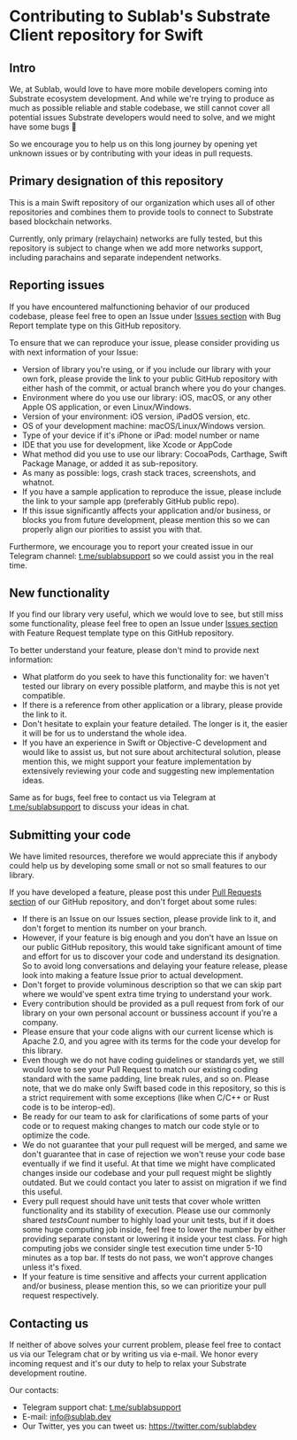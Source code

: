 # Contributing to Sublab's Substrate Client repository for Swift

## Intro

We, at Sublab, would love to have more mobile developers coming into Substrate ecosystem development. And while we're trying to produce as much as possible reliable and stable codebase, we still cannot cover all potential issues Substrate developers would need to solve, and we might have some bugs 🐞

So we encourage you to help us on this long journey by opening yet unknown issues or by contributing with your ideas in pull requests.

## Primary designation of this repository

This is a main Swift repository of our organization which uses all of other repositories and combines them to provide tools to connect to Substrate based blockchain networks.

Currently, only primary (relaychain) networks are fully tested, but this repository is subject to change when we add more networks support, including parachains and separate independent networks.

## Reporting issues

If you have encountered malfunctioning behavior of our produced codebase, please feel free to open an Issue under [Issues section](https://github.com/sublabdev/substrate-client-swift/issues) with Bug Report template type on this GitHub repository.

To ensure that we can reproduce your issue, please consider providing us with next information of your Issue:

- Version of library you're using, or if you include our library with your own fork, please provide the link to your public GitHub repository with either hash of the commit, or actual branch where you do your changes.
- Environment where do you use our library: iOS, macOS, or any other Apple OS application, or even Linux/Windows.
- Version of your environment:  iOS version, iPadOS version, etc.
- OS of your development machine: macOS/Linux/Windows version.
- Type of your device if it's iPhone or iPad: model number or name
- IDE that you use for development, like Xcode or AppCode
- What method did you use to use our library: CocoaPods, Carthage, Swift Package Manage, or added it as sub-repository.
- As many as possible: logs, crash stack traces, screenshots, and whatnot.
- If you have a sample application to reproduce the issue, please include the link to your sample app (preferably GitHub public repo).
- If this issue significantly affects your application and/or business, or blocks you from future development, please mention this so we can properly align our piorities to assist you with that.

Furthermore, we encourage you to report your created issue in our Telegram channel: [t.me/sublabsupport](http://t.me/sublabsupport) so we could assist you in the real time.

## New functionality

If you find our library very useful, which we would love to see, but still miss some functionality, please feel free to open an Issue under [Issues section](https://github.com/sublabdev/substrate-client-swift/issues) with Feature Request template type on this GitHub repository. 

To better understand your feature, please don't mind to provide next information:

- What platform do you seek to have this functionality for: we haven't tested our library on every possible platform, and maybe this is not yet compatible.
- If there is a reference from other application or a library, please provide the link to it.
- Don't hesitate to explain your feature detailed. The longer is it, the easier it will be for us to understand the whole idea.
- If you have an experience in Swift or Objective-C development and would like to assist us, but not sure about architectural solution, please mention this, we might  support your feature implementation by extensively reviewing your code and suggesting new implementation ideas.

Same as for bugs, feel free to contact us via Telegram at [t.me/sublabsupport](http://t.me/sublabsupport) to discuss your ideas in chat.

## Submitting your code

We have limited resources, therefore we would appreciate this if anybody could help us by developing some small or not so small features to our library. 

If you have developed a feature, please post this under [Pull Requests section](https://github.com/sublabdev/substrate-client-swift/pulls) of our GitHub repository, and don't forget about some rules:

- If there is an Issue on our Issues section, please provide link to it, and don't forget to mention its number on your branch.
- However, if your feature is big enough and you don't have an Issue on our public GitHub repository, this would take significant amount of time and effort for us to discover your code and understand its designation. So to avoid long conversations and delaying your feature release, please look into making a feature Issue prior to actual development.
- Don't forget to provide voluminous description so that we can skip part where we would've spent extra time trying to understand your work.
- Every contribution should be provided as a pull request from fork of our library on your own personal account or bussiness account if you're a company.
- Please ensure that your code aligns with our current license which is Apache 2.0, and you agree with its terms for the code your develop for this library.
- Even though we do not have coding guidelines or standards yet, we still would love to see your Pull Request to match our existing coding standard with the same padding, line break rules, and so on. Please note, that we do make only Swift based code in this repository, so this is a strict requirement with some exceptions (like when C/C++ or Rust code is to be interop-ed).
- Be ready for our team to ask for clarifications of some parts of your code or to request making changes to match our code style or to optimize the code.
- We do not guarantee that your pull request will be merged, and same we don't guarantee that in case of rejection we won't reuse your code base eventually if we find it useful. At that time we might have complicated changes inside our codebase and your pull request might be slightly outdated. But we could contact you later to assist on migration if we find this useful.
- Every pull request should have unit tests that cover whole written functionality and its stability of execution. Please use our commonly shared *testsCount* number to highly load your unit tests, but if it does some huge computing job inside, feel free to lower the number by either providing separate constant or lowering it inside your test class. For high computing jobs we consider single test execution time under 5-10 minutes as a top bar. If tests do not pass, we won't approve changes unless it's fixed.
- If your feature is time sensitive and affects your current application and/or business, please mention this, so we can prioritize your pull request respectively.

## Contacting us

If neither of above solves your current problem, please feel free to contact us via our Telegram chat or by writing us via e-mail. We honor every incoming request and it's our duty to help to relax your Substrate development routine.

Our contacts:

- Telegram support chat: [t.me/sublabsupport](http://t.me/sublabsupport)
- E-mail: [info@sublab.dev](mailto:info@sublab.dev)
- Our Twitter, yes you can tweet us: https://twitter.com/sublabdev
